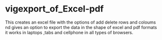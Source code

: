 # vigexport_of_Excel-pdf
This creates an excel file with the options of add delete rows and coloums nd gives an option to export the data in the shape of excel and pdf formats it works in laptops ,tabs and cellphone in all types of browsers.
